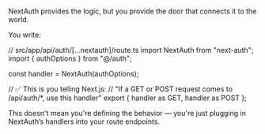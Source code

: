 ####
NextAuth provides the logic, but you provide the door that connects it to the world.

You write:

// src/app/api/auth/[...nextauth]/route.ts
import NextAuth from "next-auth";
import { authOptions } from "@/auth";

const handler = NextAuth(authOptions);

// ✅ This is you telling Next.js:
// "If a GET or POST request comes to /api/auth/*, use this handler"
export { handler as GET, handler as POST };

This doesn't mean you're defining the behavior — you're just plugging in NextAuth’s handlers into your route endpoints.